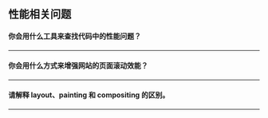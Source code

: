 ## 性能相关问题

#### 你会用什么工具来查找代码中的性能问题？

---
#### 你会用什么方式来增强网站的页面滚动效能？

---
#### 请解释 layout、painting 和 compositing 的区别。

---
